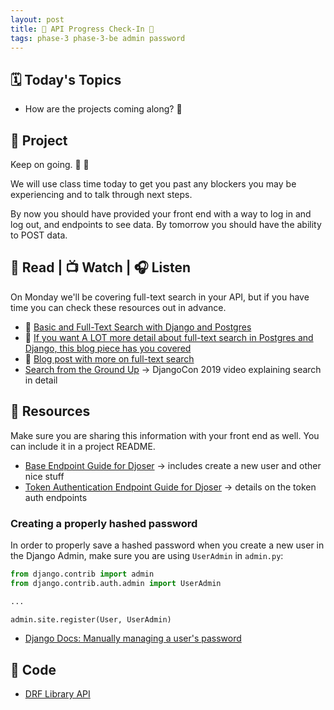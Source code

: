 ```yaml
---
layout: post
title: 🐻 API Progress Check-In 🐻
tags: phase-3 phase-3-be admin password
---
```


## 🗓️ Today's Topics

- How are the projects coming along? 👀

## 🎯 Project

Keep on going. 💪 🚀

We will use class time today to get you past any blockers you may be experiencing and to talk through next steps.

By now you should have provided your front end with a way to log in and log out, and endpoints to see data. By tomorrow you should have the ability to POST data.

## 📖 Read | 📺 Watch | 🎧 Listen

On Monday we'll be covering full-text search in your API, but if you have time you can check these resources out in advance.

- 📖 [Basic and Full-Text Search with Django and Postgres](https://testdriven.io/blog/django-search/)
- 📖 [If you want A LOT more detail about full-text search in Postgres and Django, this blog piece has you covered](https://pganalyze.com/blog/full-text-search-django-postgres)
- 📖 [Blog post with more on full-text search](https://www.netlandish.com/blog/2020/06/22/full-text-search-django-postgresql/)
- [Search from the Ground Up](https://www.youtube.com/watch?v=is3R8d420D4&list=PL2NFhrDSOxgXXUMIGOs8lNe2B-f4pXOX-&index=2) -> DjangoCon 2019 video explaining search in detail


## 🔖 Resources

Make sure you are sharing this information with your front end as well. You can include it in a project README.

- [Base Endpoint Guide for Djoser](https://djoser.readthedocs.io/en/latest/base_endpoints.html) -> includes create a new user and other nice stuff
- [Token Authentication Endpoint Guide for Djoser](https://djoser.readthedocs.io/en/latest/token_endpoints.html) -> details on the token auth endpoints

### Creating a properly hashed password

In order to properly save a hashed password when you create a new user in the Django Admin, make sure you are using `UserAdmin` in `admin.py`:

```py
from django.contrib import admin
from django.contrib.auth.admin import UserAdmin

...

admin.site.register(User, UserAdmin)

```

- [Django Docs: Manually managing a user's password](https://docs.djangoproject.com/en/3.2/topics/auth/passwords/#module-django.contrib.auth.hashers)


## 🦉 Code

- [DRF Library API](https://github.com/Momentum-Team-10/example-drf-library)
